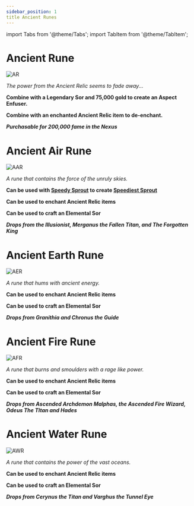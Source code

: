 ```yaml
---
sidebar_position: 1
title Ancient Runes
---
```


import Tabs from '@theme/Tabs';
import TabItem from '@theme/TabItem';

<Tabs>
  <TabItem value="Ancient Rune" label="Ancient Rune" default>

# Ancient Rune

![AR](https://vwiki.valorserver.com/api/item/picture/ancient%20rune)

<i>The power from the Ancient Relic seems to fade away...</i>

**Combine with a Legendary Sor and 75,000 gold to create an Aspect Enfuser.**

**Combine with an enchanted Ancient Relic item to de-enchant.**

***Purchasable for 200,000 fame in the Nexus***

  </TabItem>
  <TabItem value="Anciet Air Rune" label="Ancient Air Rune">

# Ancient Air Rune

![AAR](https://vwiki.valorserver.com/api/item/picture/ancient%20air%20rune)

<i>A rune that contains the force of the unruly skies.</i>

**Can be used with [Speedy Sprout](https://wiki-test.valorserver.com/docs/items/consumables/reusable/speedier_sprout) to create [Speediest Sprout](https://wiki-test.valorserver.com/docs/items/consumables/reusable/speediest_sprout)**

**Can be used to enchant Ancient Relic items**

**Can be used to craft an Elemental Sor**

***Drops from the Illusionist, Merganus the Fallen Titan, and The Forgotten King***

  </TabItem>
  <TabItem value="Earth" label="Earth">

# Ancient Earth Rune

![AER](https://vwiki.valorserver.com/api/item/picture/ancient%20earth%20rune)

<i>A rune that hums with ancient energy.</i>

**Can be used to enchant Ancient Relic items**

**Can be used to craft an Elemental Sor**

***Drops from Granithia and Chronus the Guide***

  </TabItem>
  <TabItem value="Fire" label="Fire">

# Ancient Fire Rune

![AFR](https://vwiki.valorserver.com/api/item/picture/ancient%20fire%20rune)

<i>A rune that burns and smoulders with a rage like power.</i>

**Can be used to enchant Ancient Relic items**

**Can be used to craft an Elemental Sor**

***Drops from Ascended Archdemon Malphas, the Ascended Fire Wizard, Odeus The TItan and Hades***

  </TabItem>
  <TabItem value="Water" label="Water">

# Ancient Water Rune

![AWR](https://vwiki.valorserver.com/api/item/picture/ancient%20water%20rune)

<i>A rune that contains the power of the vast oceans.</i>

**Can be used to enchant Ancient Relic items**

**Can be used to craft an Elemental Sor**

***Drops from Cerynus the Titan and Varghus the Tunnel Eye***

  </TabItem>
</Tabs>
